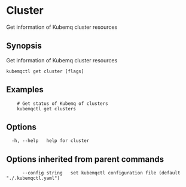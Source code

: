 # Cluster

Get information of Kubemq cluster resources

## Synopsis

Get information of Kubemq cluster resources

```text
kubemqctl get cluster [flags]
```

## Examples

```text
    # Get status of Kubemq of clusters
    kubemqctl get clusters
```

## Options

```text
  -h, --help   help for cluster
```

## Options inherited from parent commands

```text
      --config string   set kubemqctl configuration file (default "./.kubemqctl.yaml")
```

